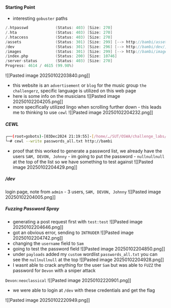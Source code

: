 #### Starting Point 
- interesting `gobuster` paths
```go
/.htpasswd            (Status: 403) [Size: 270]
/.hta                 (Status: 403) [Size: 270]
/.htaccess            (Status: 403) [Size: 270]                                                       
/assets               (Status: 301) [Size: 299] [--> http://bambi/assets/]
/dev                  (Status: 301) [Size: 296] [--> http://bambi/dev/]                                                        [X]
/images               (Status: 301) [Size: 299] [--> http://bambi/images/]
/index.php            (Status: 200) [Size: 10746]
/server-status        (Status: 403) [Size: 270]
Progress: 4614 / 4615 (99.98%)
```
![[Pasted image 20250102203840.png]]
- this website is an `advertisement` or `blog` for the music group `the challengerz`, specific language is utilized on this web page
- here is some info on the musicians
![[Pasted image 20250102204205.png]]
- more specifically utilized lingo when scrolling further down - this leads me to thinking to use `cewl`
![[Pasted image 20250102204232.png]]
##### CEWL
```bash
┌──(root💀gobots)-[03Dec2024 21:19:55]-[/home/…/SUT/OSWA/challenge_labs/bambi]
└─# cewl --write passwords_all.txt http://bambi
```
- proof that this worked to generate a password list, we already have the users `SAM, DEVON, Johnny` - im going to put the password - `nullnullnull` at the top of the list so we have something to test against
![[Pasted image 20250102204429.png]]
##### /dev
login page, note from `admin` - 3 users, `SAM, DEVON, Johnny`
![[Pasted image 20250102204005.png]]

##### Fuzzing Password Spray
- generating a post request first with `test:test`
![[Pasted image 20250102204646.png]]
- got an obvious error, sending to `INTRUDER`
![[Pasted image 20250102204742.png]]
- changing the `username` field to `Sam`
- going to test the password field
![[Pasted image 20250102204850.png]]
- under `payloads` added my `custom` wordlist `passwords_all.txt` you can see the `nullnullnull` at the top
![[Pasted image 20250102204928.png]]
- I wasnt able to crack anything for the user `Sam` but was able to `FUZZ` the password for `Devon` with a sniper attack

`Devon:neoclassical`
![[Pasted image 20250102220901.png]]
- we were able to login at `/dev` with these credentials and get the flag

![[Pasted image 20250102220949.png]]
